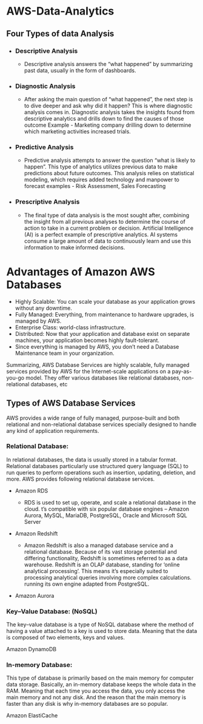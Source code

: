 # AWS-Data-Analytics
## Four Types of data Analysis
- ### Descriptive Analysis
  - Descriptive analysis answers the “what happened” by summarizing past data, usually in the form of dashboards.
- ### Diagnostic Analysis
  - After asking the main question of “what happened”, the next step is to dive deeper and ask why did it happen? This is where diagnostic analysis comes in.
    Diagnostic analysis takes the insights found from descriptive analytics and drills down to find the causes of those outcome Example - Marketing company drilling down to   determine which marketing activities increased trials.
- ### Predictive Analysis
  - Predictive analysis attempts to answer the question “what is likely to happen”. This type of analytics utilizes previous data to make predictions about future outcomes. This analysis relies on statistical modeling, which requires added technology and manpower to forecast
    examples - Risk Assessment, Sales Forecasting
 - ### Prescriptive Analysis
   - The final type of data analysis is the most sought after, combining the insight from all previous analyses to determine the course of action to take in a current problem or decision. Artificial Intelligence (AI) is a perfect example of prescriptive analytics. AI systems consume a large amount of data to continuously learn and use this information to make informed decisions.
# Advantages of Amazon AWS Databases
- Highly Scalable: You can scale your database as your application grows without any downtime.
- Fully Managed: Everything, from maintenance to hardware upgrades, is managed by AWS.
- Enterprise Class: world-class infrastructure.
- Distributed: Now that your application and database exist on separate machines, your application becomes highly fault-tolerant.
- Since everything is managed by AWS, you don’t need a Database Maintenance team in your organization.

Summarizing, AWS Database Services are highly scalable, fully managed services provided by AWS for the Internet-scale applications on a pay-as-you-go model. They offer various databases like relational databases, non-relational databases, etc

## Types of AWS Database Services
AWS provides a wide range of fully managed, purpose-built and both relational and non-relational database services specially designed to handle any kind of application requirements. 

### Relational Database: 
In relational databases, the data is usually stored in a tabular format. Relational databases particularly use structured query language (SQL) to run queries to perform operations such as insertion, updating, deletion, and more. AWS provides following relational database services.
- Amazon RDS
  - RDS is used to set up, operate, and scale a relational database in the cloud. t’s compatible with six popular database engines – Amazon Aurora, MySQL, MariaDB, PostgreSQL, Oracle and Microsoft SQL Server
  
- Amazon Redshift
   - Amazon Redshift is also a managed database service and a relational database. Because of its vast storage potential and differing functionality, Redshift is sometimes referred to as a data warehouse. Redshift is an OLAP database, standing for ‘online analytical processing’. This means it’s especially suited to processing analytical queries involving more complex calculations. running its own engine adapted from PostgreSQL.
- Amazon Aurora

### Key–Value Database: (NoSQL)
The key–value database is a type of NoSQL database where the method of having a value attached to a key is used to store data. Meaning that the data is composed of two elements, keys and values.

Amazon DynamoDB

### In-memory Database: 
This type of database is primarily based on the main memory for computer data storage. Basically, an in-memory database keeps the whole data in the RAM. Meaning that each time you access the data, you only access the main memory and not any disk. And the reason that the main memory is faster than any disk is why in-memory databases are so popular.

Amazon ElastiCache
